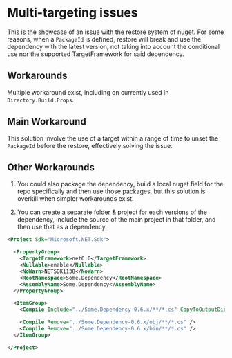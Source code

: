 # Multi-targeting issues

This is the showcase of an issue with the restore system of nuget.
For some reasons, when a `PackageId` is defined, restore will break and use the dependency with the latest version, 
not taking into account the conditional use nor the supported TargetFramework for said dependency.

## Workarounds

Multiple workaround exist, including on currently used in `Directory.Build.Props`.

## Main Workaround

This solution involve the use of a target within a range of time to unset the `PackageId` before the restore, effectively solving the issue.

## Other Workarounds

1. You could also package the dependency, build a local nuget field for the repo specifically and then use those packages, but this solution is overkill when simpler workarounds exist.

2. You can create a separate folder & project for each versions of the dependency, include the source of the main project in that folder, and then use that as a dependency.

```xml
<Project Sdk="Microsoft.NET.Sdk">

  <PropertyGroup>
    <TargetFramework>net6.0</TargetFramework>
    <Nullable>enable</Nullable>
    <NoWarn>NETSDK1138</NoWarn>
    <RootNamespace>Some.Dependency</RootNamespace>
    <AssemblyName>Some.Dependency</AssemblyName>
  </PropertyGroup>

  <ItemGroup>
    <Compile Include="../Some.Dependency-0.6.x/**/*.cs" CopyToOutputDirectory="Never" />

    <Compile Remove="../Some.Dependency-0.6.x/obj/**/*.cs" />
    <Compile Remove="../Some.Dependency-0.6.x/bin/**/*.cs" />
  </ItemGroup>

</Project>
```